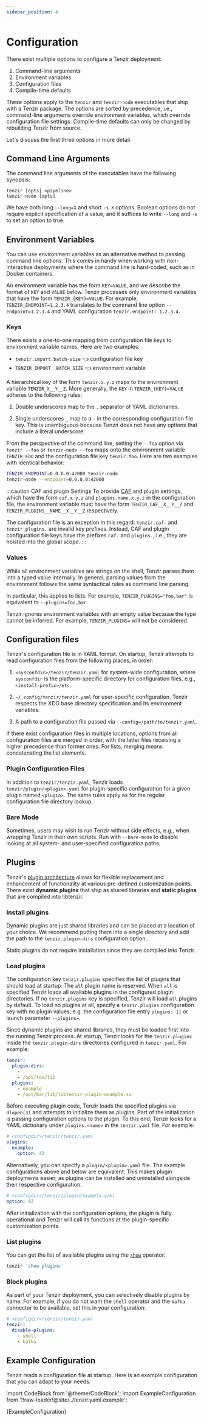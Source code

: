 ```yaml
---
sidebar_position: 4
---
```


# Configuration

There exist multiple options to configure a Tenzir deployment:

1. Command-line arguments
2. Environment variables
3. Configuration files
4. Compile-time defaults

These options apply to the `tenzir` and `tenzir-node` executables that ship with
a Tenzir package. The options are sorted by precedence, i.e., command-line
arguments override environment variables, which override configuration file
settings. Compile-time defaults can only be changed by rebuilding Tenzir from
source.

Let's discuss the first three options in more detail.

## Command Line Arguments

The command line arguments of the executables have the following synopsis:

```
tenzir [opts] <pipeline>
tenzir-node [opts]
```

We have both long `--long=X` and short `-s X` options. Boolean options do not
require explicit specification of a value, and it suffices to write `--long` and
`-s` to set an option to true.

## Environment Variables

You can use environment variables as an alternative method to passing command
line options. This comes in handy when working with non-interactive deployments
where the command line is hard-coded, such as in Docker containers.

An environment variable has the form `KEY=VALUE`, and we describe the format of
`KEY` and `VALUE` below. Tenzir processes only environment variables that have
the form `TENZIR_{KEY}=VALUE`. For example, `TENZIR_ENDPOINT=1.2.3.4` translates
to the command line option `--endpoint=1.2.3.4` and YAML configuration
`tenzir.endpoint: 1.2.3.4`.

### Keys

There exists a one-to-one mapping from configuration file keys to environment
variable names. Here are two examples:

- `tenzir.import.batch-size` 👈 configuration file key
- `TENZIR_IMPORT__BATCH_SIZE` 👈 environment variable

A hierarchical key of the form `tenzir.x.y.z` maps to the environment variable
`TENZIR_X__Y__Z`. More generally, the `KEY` in `TENZIR_{KEY}=VALUE` adheres to
the following rules:

1. Double underscores map to the `.` separator of YAML dictionaries.

2. Single underscores `_` map to a `-` in the corresponding configuration file
   key. This is unambiguous because Tenzir does not have any options that
   include a literal underscore.

From the perspective of the command line, setting the `--foo` option via `tenzir
--foo` or `tenzir-node --foo` maps onto the environment variable `TENZIR_FOO`
and the configuration file key `tenzir.foo`. Here are two examples with
identical behavior:

```bash
TENZIR_ENDPOINT=0.0.0.0:42000 tenzir-node
tenzir-node --endpoint=0.0.0.0:42000
```

:::caution CAF and plugin Settings
To provide [CAF](https://github.com/actor-framework/actor-framework) and plugin
settings, which have the form `caf.x.y.z` and `plugins.name.x.y.z` in the
configuration file, the environment variable must have the form
`TENZIR_CAF__X__Y__Z` and `TENZIR_PLUGINS__NAME__X__Y__Z` respectively.

The configuration file is an exception in this regard: `tenzir.caf.` and
`tenzir.plugins.` are invalid key prefixes. Instead, CAF and plugin
configuration file keys have the prefixes `caf.` and `plugins.`, i.e., they are
hoisted into the global scope.
:::

### Values

While all environment variables are strings on the shell, Tenzir parses them
into a typed value internally. In general, parsing values from the environment
follows the same syntactical rules as command line parsing.

In particular, this applies to lists. For example, `TENZIR_PLUGINS="foo,bar"`
is equivalent to `--plugins=foo,bar`.

Tenzir ignores environment variables with an empty value because the type cannot
be inferred. For example, `TENZIR_PLUGINS=` will not be considered.

## Configuration files

Tenzir's configuration file is in YAML format. On startup, Tenzir attempts to
read configuration files from the following places, in order:

1. `<sysconfdir>/tenzir/tenzir.yaml` for system-wide configuration, where
   `sysconfdir` is the platform-specific directory for configuration files,
   e.g., `<install-prefix>/etc`.

2. `~/.config/tenzir/tenzir.yaml` for user-specific configuration. Tenzir
   respects the XDG base directory specification and its environment variables.

3. A path to a configuration file passed via `--config=/path/to/tenzir.yaml`.

If there exist configuration files in multiple locations, options from all
configuration files are merged in order, with the latter files receiving a
higher precedence than former ones. For lists, merging means concatenating the
list elements.

### Plugin Configuration Files

In addition to `tenzir/tenzir.yaml`, Tenzir loads `tenzir/plugin/<plugin>.yaml`
for plugin-specific configuration for a given plugin named `<plugin>`. The same
rules apply as for the regular configuration file directory lookup.

### Bare Mode

Sometimes, users may wish to run Tenzir without side effects, e.g., when
wrapping Tenzir in their own scripts. Run with `--bare-mode` to disable looking
at all system- and user-specified configuration paths.

## Plugins

Tenzir's [plugin architecture](architecture/plugins.md) allows for
flexible replacement and enhancement of functionality at various pre-defined
customization points. There exist **dynamic plugins** that ship as shared
libraries and **static plugins** that are compiled into libtenzir.

### Install plugins

Dynamic plugins are just shared libraries and can be placed at a location of
your choice. We recommend putting them into a single directory and add the path
to the `tenzir.plugin-dirs` configuration option..

Static plugins do not require installation since they are compiled into Tenzir.

### Load plugins

The configuration key `tenzir.plugins` specifies the list of plugins that should
load at startup. The `all` plugin name is reserved. When `all` is specified
Tenzir loads all available plugins in the configured plugin directories. If no
`tenzir.plugins` key is specified, Tenzir will load `all` plugins by default. To
load no plugins at all, specify a `tenzir.plugins` configuration key with no
plugin values, e.g. the configuration file entry `plugins: []` or launch
parameter `--plugins=`.

Since dynamic plugins are shared libraries, they must be loaded first into the
running Tenzir process. At startup, Tenzir looks for the `tenzir.plugins` inside
the `tenzir.plugin-dirs` directories configured in `tenzir.yaml`. For example:

```yaml
tenzir:
  plugin-dirs:
    - .
    - /opt/foo/lib
  plugins:
    - example
    - /opt/bar/lib/libtenzir-plugin-example.so
```

Before executing plugin code, Tenzir loads the specified plugins via `dlopen(3)`
and attempts to initialize them as plugins. Part of the initialization is
passing configuration options to the plugin. To this end, Tenzir looks for a
YAML dictionary under `plugins.<name>` in the `tenzir.yaml` file. For example:

```yaml
# <configdir>/tenzir/tenzir.yaml
plugins:
  example:
    option: 42
```

Alternatively, you can specify a `plugin/<plugin>.yaml` file. The example
configurations above and below are equivalent. This makes plugin deployments
easier, as plugins can be installed and uninstalled alongside their respective
configuration.

```yaml
# <configdir>/tenzir/plugin/example.yaml
option: 42
```

After initialization with the configuration options, the plugin is fully
operational and Tenzir will call its functions at the plugin-specific
customization points.

### List plugins

You can get the list of available plugins using the
[`show`](./operators/show.md) operator:

```bash
tenzir 'show plugins'
```

### Block plugins

As part of your Tenzir deployment, you can selectively disable plugins by name.
For example, if you do not want the `shell` operator and the `kafka` connector
to be available, set this in your configuration:

```yaml
# <configdir>/tenzir/tenzir.yaml
tenzir:
  disable-plugins:
    - shell
    - kafka
```

## Example Configuration

Tenzir reads a configuration file at startup. Here is an example configuration
that you can adapt to your needs.

import CodeBlock from '@theme/CodeBlock';
import ExampleConfiguration from '!!raw-loader!@site/../tenzir.yaml.example';

<CodeBlock language="yaml">{ExampleConfiguration}</CodeBlock>
